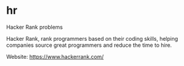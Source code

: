 # hr

Hacker Rank problems

Hacker Rank, rank programmers based on their coding skills, helping companies source great programmers and reduce the time to hire.

Website:
https://www.hackerrank.com/